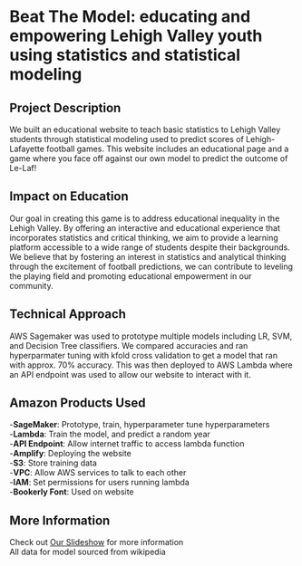 # Beat The Model: educating and empowering Lehigh Valley youth using statistics and statistical modeling

## Project Description
We built an educational website to teach basic statistics to Lehigh Valley students through statistical modeling used to predict scores of Lehigh-Lafayette football games. This website includes an educational page and a game where you face off against our own model to predict the outcome of Le-Laf! 

## Impact on Education
Our goal in creating this game is to address educational inequality in the Lehigh Valley. By offering an interactive and educational experience that incorporates statistics and critical thinking, we aim to provide a learning platform accessible to a wide range of students despite their backgrounds. We believe that by fostering an interest in statistics and analytical thinking through the excitement of football predictions, we can contribute to leveling the playing field and promoting educational empowerment in our community.

## Technical Approach
AWS Sagemaker was used to prototype multiple models including LR, SVM, and Decision Tree classifiers. We compared accuracies and ran hyperparmater tuning with kfold cross validation to get a model that ran with approx. 70% accuracy. This was then deployed to AWS Lambda where an API endpoint was used to allow our website to interact with it.

## Amazon Products Used
-**SageMaker**: Prototype, train, hyperparameter tune hyperparameters  
-**Lambda**: Train the model, and predict a random year  
-**API Endpoint**: Allow internet traffic to access lambda function  
-**Amplify**: Deploying the website  
-**S3**: Store training data  
-**VPC**: Allow AWS services to talk to each other  
-**IAM**: Set permissions for users running lambda  
-**Bookerly Font**: Used on website  


## More Information
Check out [Our Slideshow](https://docs.google.com/presentation/d/1W1nTe5TKPeGjA40EOYCbuNmBvycZxur_eQeMa1QSNRI/edit?usp=sharing) for more information  
All data for model sourced from wikipedia

